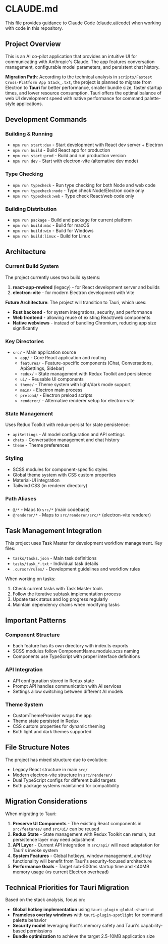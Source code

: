 # CLAUDE.md

This file provides guidance to Claude Code (claude.ai/code) when working with code in this repository.

## Project Overview

This is an AI co-pilot application that provides an intuitive UI for communicating with Anthropic's Claude. The app features conversation management, configurable model parameters, and persistent chat history.

**Migration Path**: According to the technical analysis in `scripts/Fastest Cross-Platform App Stack_.txt`, the project is planned to migrate from Electron to **Tauri** for better performance, smaller bundle size, faster startup times, and lower resource consumption. Tauri offers the optimal balance of web UI development speed with native performance for command palette-style applications.

## Development Commands

### Building & Running
- `npm run start:dev` - Start development with React dev server + Electron
- `npm run build` - Build React app for production
- `npm run start:prod` - Build and run production version
- `npm run dev` - Start with electron-vite (alternative dev mode)

### Type Checking
- `npm run typecheck` - Run type checking for both Node and web code
- `npm run typecheck:node` - Type check Node/Electron code only
- `npm run typecheck:web` - Type check React/web code only

### Building Distribution
- `npm run package` - Build and package for current platform
- `npm run build:mac` - Build for macOS
- `npm run build:win` - Build for Windows
- `npm run build:linux` - Build for Linux

## Architecture

### Current Build System
The project currently uses two build systems:
1. **react-app-rewired** (legacy) - for React development server and builds
2. **electron-vite** - for modern Electron development with Vite

**Future Architecture**: The project will transition to Tauri, which uses:
- **Rust backend** - for system integrations, security, and performance
- **Web frontend** - allowing reuse of existing React/web components
- **Native webviews** - instead of bundling Chromium, reducing app size significantly

### Key Directories
- `src/` - Main application source
  - `app/` - Core React application and routing
  - `features/` - Feature-specific components (Chat, Conversations, ApiSettings, Sidebar)
  - `redux/` - State management with Redux Toolkit and persistence
  - `ui/` - Reusable UI components
  - `theme/` - Theme system with light/dark mode support
  - `main/` - Electron main process
  - `preload/` - Electron preload scripts
  - `renderer/` - Alternative renderer setup for electron-vite

### State Management
Uses Redux Toolkit with redux-persist for state persistence:
- `apiSettings` - AI model configuration and API settings
- `chats` - Conversation management and chat history
- `theme` - Theme preferences

### Styling
- SCSS modules for component-specific styles
- Global theme system with CSS custom properties
- Material-UI integration
- Tailwind CSS (in renderer directory)

### Path Aliases
- `@/*` - Maps to `src/*` (main codebase)
- `@renderer/*` - Maps to `src/renderer/src/*` (electron-vite renderer)

## Task Management Integration

This project uses Task Master for development workflow management. Key files:
- `tasks/tasks.json` - Main task definitions
- `tasks/task_*.txt` - Individual task details
- `.cursor/rules/` - Development guidelines and workflow rules

When working on tasks:
1. Check current tasks with Task Master tools
2. Follow the iterative subtask implementation process
3. Update task status and log progress regularly
4. Maintain dependency chains when modifying tasks

## Important Patterns

### Component Structure
- Each feature has its own directory with index.ts exports
- SCSS modules follow ComponentName.module.scss naming
- Components use TypeScript with proper interface definitions

### API Integration
- API configuration stored in Redux state
- Prompt API handles communication with AI services
- Settings allow switching between different AI models

### Theme System
- CustomThemeProvider wraps the app
- Theme state persisted in Redux
- CSS custom properties for dynamic theming
- Both light and dark themes supported

## File Structure Notes

The project has mixed structure due to evolution:
- Legacy React structure in main `src/`
- Modern electron-vite structure in `src/renderer/`
- Dual TypeScript configs for different build targets
- Both package systems maintained for compatibility

## Migration Considerations

When migrating to Tauri:
1. **Preserve UI Components** - The existing React components in `src/features/` and `src/ui/` can be reused
2. **Redux State** - State management with Redux Toolkit can remain, but persistence layer may need adjustment
3. **API Layer** - Current API integration in `src/api/` will need adaptation for Tauri's invoke system
4. **System Features** - Global hotkeys, window management, and tray functionality will benefit from Tauri's security-focused architecture
5. **Performance Goals** - Target sub-500ms startup time and <40MB memory usage (vs current Electron overhead)

## Technical Priorities for Tauri Migration

Based on the stack analysis, focus on:
- **Global hotkey implementation** using `tauri-plugin-global-shortcut`
- **Frameless overlay windows** with `tauri-plugin-spotlight` for command palette behavior
- **Security model** leveraging Rust's memory safety and Tauri's capability-based permissions
- **Bundle optimization** to achieve the target 2.5-10MB application size